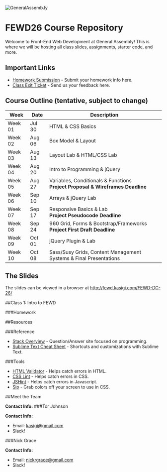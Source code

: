 ![GeneralAssemb.ly](https://github.com/generalassembly/ga-ruby-on-rails-for-devs/raw/master/images/ga.png "GeneralAssemb.ly")

# FEWD26 Course Repository
Welcome to Front-End Web Development at General Assembly! This is where we will be hosting all class slides, assignments, starter code, and more.

## Important Links
* [Homework Submission](https://docs.google.com/forms/d/e/1FAIpQLSe_a1fk4P3HxDFfTdwXJTBZD_sH5XwCTr_i45yntEec4uloxA/viewform) - Submit your homework info here.
* [Class Exit Ticket](https://goo.gl/forms/te18JZWn4qG0RLDP2) - Send us your feedback here.


## Course Outline (tentative, subject to change)
Week | Date | Description
--- | --- | ---
Week 01 | Jul 30 | HTML & CSS Basics
Week 02 | Aug 06 | Box Model & Layout
Week 03 | Aug 13 | Layout Lab & HTML/CSS Lab
Week 04 | Aug 20 | Intro to Programming & jQuery
Week 05 | Aug 27 | Variables, Conditionals & Functions<br/> **Project Proposal & Wireframes Deadline**
Week 06 | Sep 10 | Arrays & jQuery Lab
Week 07 | Sep 17 | Responsive Basics & Lab<br/> **Project Pseudocode Deadline**
Week 08 | Sep 24 | 960 Grid, Forms & Bootstrap/Frameworks<br/> **Project First Draft Deadline**
Week 09 | Oct 01 | jQuery Plugin & Lab
Week 10 | Oct 08 | Sass/Susy Grids, Content Management Systems & Final Presentations |


## The Slides

The slides can be viewed in a browser at http://fewd.kasigi.com/FEWD-DC-26/



##Class 1: Intro to FEWD

###Homework

##Resources

###Reference
* [Stack Overview](http://stackoverflow.com/) - Question/Answer site focused on programming.
* [Sublime Text Cheat Sheet](http://www.cheatography.com/martinprins/cheat-sheets/sublime-text-3-osx/) - Shortcuts and customizations with Sublime Text.

###Tools
* [HTML Validator](http://validator.w3.org/) - Helps catch errors in HTML.
* [CSS Lint](http://www.csslint.net/) - Helps catch errors in CSS.
* [JSHint](http://www.jshint.com/) - Helps catch errors in Javascript.
* [Sip](https://itunes.apple.com/us/app/sip/id507257563?mt=12) - Grab colors off your screen to use in CSS.

##Meet the Team

**Contact Info:**
###Tor Johnson

**Contact Info:**
* Email: [kasigi@gmail.com](mailto:kasigi@gmail.com)
* Slack!

###Nick Grace

**Contact Info:**
* Email: [nickrgrace@gmail.com](mailto:nickrgrace@gmail.com)
* Slack!
